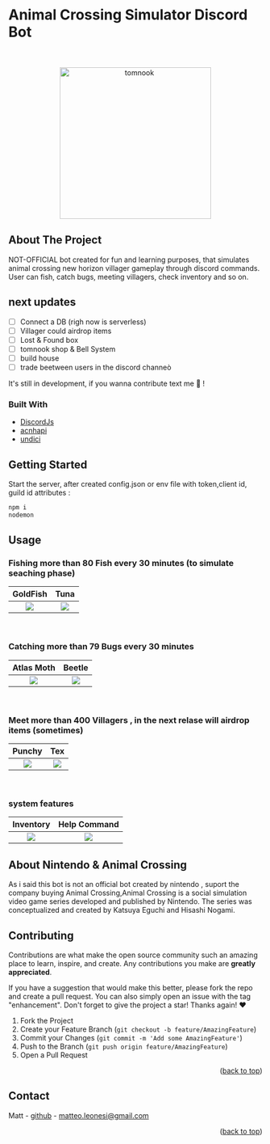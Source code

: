 
  <h1>Animal Crossing Simulator Discord Bot</h1>
<br />
<br />
<div align="center">
  <a>

<img src="https://user-images.githubusercontent.com/38867931/195303627-9a5c48c1-75a7-484b-9003-cd5ec15fdc6f.gif" width="300" alt="tomnook">
  </a>
</div>



## About The Project
NOT-OFFICIAL bot created for fun and learning purposes, that simulates animal crossing new horizon villager gameplay through discord commands. User can fish, catch bugs, meeting villagers, check inventory and so on. 

## next updates
- [ ] Connect a DB (righ now is serverless)
- [ ] Villager could airdrop items
- [ ] Lost & Found box 
- [ ] tomnook shop & Bell System
- [ ] build house
- [ ] trade beetween users in the discord channeò 

It's still in development, if you wanna contribute text me 🌻 !




### Built With
* [DiscordJs](https://discord.js.org/#/)
* [acnhapi](http://acnhapi.com/)
* [undici](https://github.com/nodejs/undici)

<!-- GETTING STARTED -->
## Getting Started
Start the server, after created config.json or env file with token,client id, guild id attributes : 
  ```sh
 npm i 
 nodemon 
  ```

## Usage

### Fishing more than 80 Fish every 30 minutes (to simulate seaching phase)


<div align="center">
  <a>
  
GoldFish             |  Tuna
:-------------------------:|:-------------------------:
![](https://user-images.githubusercontent.com/38867931/195295616-73dc4e3a-626a-4c0b-b2e3-b783541b993a.png)  |  ![](https://user-images.githubusercontent.com/38867931/195295609-16cc1274-bf60-496b-9761-fb4351372fce.png)

  </a>
</div>
 <br />

  
### Catching more than 79 Bugs every 30 minutes 

<div align="center">
  <a>
  
Atlas Moth             |  Beetle
:-------------------------:|:-------------------------:
![](https://user-images.githubusercontent.com/38867931/195288061-90029710-7d84-4d6e-a963-004da234f44e.png)  |  ![](https://user-images.githubusercontent.com/38867931/195288068-e06551e9-2d2f-4377-91ff-cf8ee330b763.png)


  </a>
</div>
 <br />


### Meet more than 400 Villagers , in the next relase will airdrop items (sometimes)

<div align="center">
  <a>
  
Punchy             |  Tex 
:-------------------------:|:-------------------------:
![](https://user-images.githubusercontent.com/38867931/195286125-27efc819-a762-43eb-9021-21b452d16b61.png)  |  ![](https://user-images.githubusercontent.com/38867931/195286139-61784473-c0ef-44af-a5a3-34ed6482508b.png)

  </a>
</div>
 <br />


### system features

Inventory             |  Help Command 
:-------------------------:|:-------------------------:
![](https://user-images.githubusercontent.com/38867931/195138925-34cb9e05-6bcb-4a19-a76a-7744fbdcb141.png)  |  ![](https://user-images.githubusercontent.com/38867931/195283579-558fcdbd-f75a-4c24-8cb1-93b0f119b102.png)



## About Nintendo & Animal Crossing 
As i said this bot is not an official bot created by nintendo , suport the company buying Animal Crossing,Animal Crossing is a social simulation video game series developed and published by Nintendo. The series was conceptualized and created by Katsuya Eguchi and Hisashi Nogami. 


## Contributing

Contributions are what make the open source community such an amazing place to learn, inspire, and create. Any contributions you make are **greatly appreciated**. 

If you have a suggestion that would make this better, please fork the repo and create a pull request. You can also simply open an issue with the tag "enhancement".
Don't forget to give the project a star! Thanks again! ❤️

1. Fork the Project
2. Create your Feature Branch (`git checkout -b feature/AmazingFeature`)
3. Commit your Changes (`git commit -m 'Add some AmazingFeature'`)
4. Push to the Branch (`git push origin feature/AmazingFeature`)
5. Open a Pull Request

<p align="right">(<a href="#top">back to top</a>)</p>


## Contact

Matt - [github](https://github.com/MatteoLeonesi) - matteo.leonesi@gmail.com


<p align="right">(<a href="#top">back to top</a>)</p>
